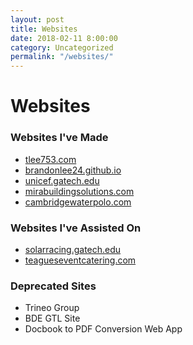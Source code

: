 ```yaml
---
layout: post
title: Websites
date: 2018-02-11 8:00:00
category: Uncategorized
permalink: "/websites/"
---
```


# Websites

### Websites I've Made
- [tlee753.com](http://tlee753.com)
- [brandonlee24.github.io](https://brandonlee24.github.io)
- [unicef.gatech.edu](https://unicef.gatech.edu)
- [mirabuildingsolutions.com](https://mirabuildingsolutions.com)
- [cambridgewaterpolo.com](http://cambridgewaterpolo.com)

### Websites I've Assisted On
- [solarracing.gatech.edu](https://solarracing.gatech.edu)
- [teagueseventcatering.com](https://teagueseventcatering.com)

### Deprecated Sites
- Trineo Group
- BDE GTL Site
- Docbook to PDF Conversion Web App

